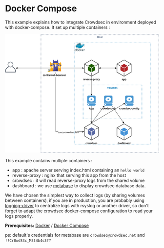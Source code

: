 # Docker Compose

This example explains how to integrate Crowdsec in environment deployed with docker-compose. It set up multiple containers :

![Schema](schema.png)

This example contains multiple containers :
* app : apache server serving index.html containing an `hello world`
* reverse-proxy : nginx that serving this app from the host
* crowdsec : it will read reverse-proxy logs from the shared volume
* dashboard : we use [metabase](https://hub.docker.com/r/metabase/metabase) to display crowdsec database data.

We have chosen the simplest way to collect logs (by sharing volumes between containers), if you are in production, you are probably using [logging-driver](https://docs.docker.com/config/containers/logging/configure/) to centralize logs with rsyslog or another driver, so don't forget to adapt the crowdsec docker-compose configuration to read your logs properly.

**Prerequisites:** [Docker](https://docs.docker.com/engine/install/) / [Docker Compose](https://docs.docker.com/compose/install/)

ps: default's credentials for metabase are `crowdsec@crowdsec.net` and `!!Cr0wdS3c_M3t4b4s3??`
